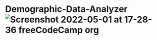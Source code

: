 # Demographic-Data-Analyzer![Screenshot 2022-05-01 at 17-28-36 freeCodeCamp org](https://user-images.githubusercontent.com/80288850/166157234-a907c4d4-a56d-4a2e-8e33-56ed9eef366e.png)
